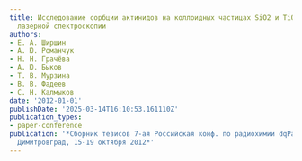 ```yaml
---
title: Исследование сорбции актинидов на коллоидных частицах SiO2 и TiO2 методами
  лазерной спектроскопии
authors:
- Е. А. Ширшин
- А. Ю. Романчук
- Н. Н. Грачёва
- А. Ю. Быков
- Т. В. Мурзина
- В. В. Фадеев
- С. Н. Калмыков
date: '2012-01-01'
publishDate: '2025-03-14T16:10:53.161110Z'
publication_types:
- paper-conference
publication: '*Сборник тезисов 7-ая Российская конф. по радиохимии dqРадиохимия-2012dq,
  Димитровград, 15-19 октября 2012*'
---
```


